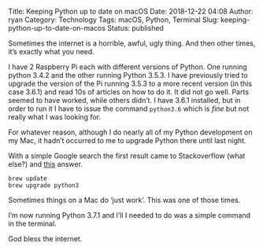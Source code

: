 Title: Keeping Python up to date on macOS
Date: 2018-12-22 04:08
Author: ryan
Category: Technology
Tags: macOS, Python, Terminal
Slug: keeping-python-up-to-date-on-macos
Status: published

Sometimes the internet is a horrible, awful, ugly thing. And then other times, it’s exactly what you need.

I have 2 Raspberry Pi each with different versions of Python. One running python 3.4.2 and the other running Python 3.5.3. I have previously tried to upgrade the version of the Pi running 3.5.3 to a more recent version (in this case 3.6.1) and read 10s of articles on how to do it. It did not go well. Parts seemed to have worked, while others didn’t. I have 3.6.1 installed, but in order to run it I have to issue the command `python3.6` which is *fine* but not really what I was looking for.

For whatever reason, although I do nearly all of my Python development on my Mac, it hadn’t occurred to me to upgrade Python there until last night.

With a simple Google search the first result came to Stackoverflow (what else?) and [this](https://apple.stackexchange.com/questions/201612/keeping-python-3-up-to-date-on-a-mac) answer.

    brew update
    brew upgrade python3

Sometimes things on a Mac do ‘just work’. This was one of those times.

I’m now running Python 3.7.1 and I’ll I needed to do was a simple command in the terminal.

God bless the internet.
